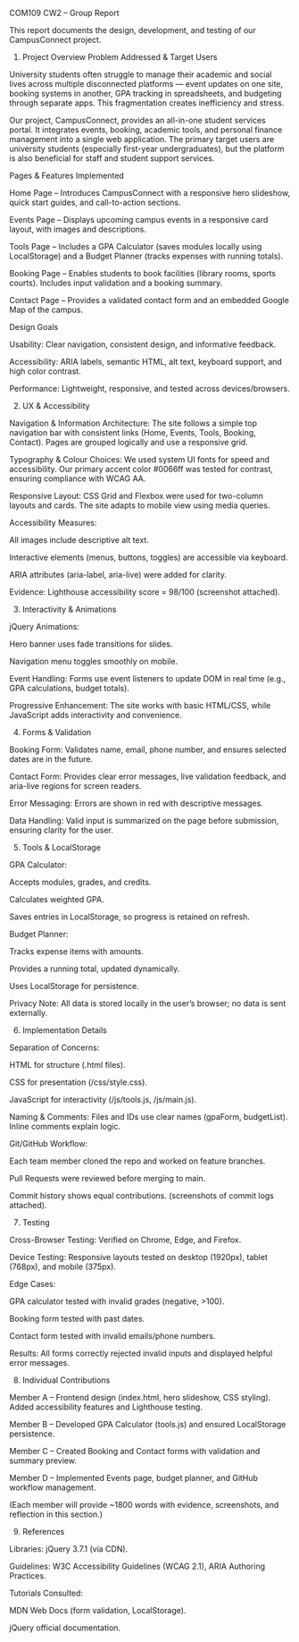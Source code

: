 
COM109 CW2 – Group Report

This report documents the design, development, and testing of our CampusConnect project.

1. Project Overview
Problem Addressed & Target Users

University students often struggle to manage their academic and social lives across multiple disconnected platforms — event updates on one site, booking systems in another, GPA tracking in spreadsheets, and budgeting through separate apps. This fragmentation creates inefficiency and stress.

Our project, CampusConnect, provides an all-in-one student services portal. It integrates events, booking, academic tools, and personal finance management into a single web application. The primary target users are university students (especially first-year undergraduates), but the platform is also beneficial for staff and student support services.

Pages & Features Implemented

Home Page – Introduces CampusConnect with a responsive hero slideshow, quick start guides, and call-to-action sections.

Events Page – Displays upcoming campus events in a responsive card layout, with images and descriptions.

Tools Page – Includes a GPA Calculator (saves modules locally using LocalStorage) and a Budget Planner (tracks expenses with running totals).

Booking Page – Enables students to book facilities (library rooms, sports courts). Includes input validation and a booking summary.

Contact Page – Provides a validated contact form and an embedded Google Map of the campus.

Design Goals

Usability: Clear navigation, consistent design, and informative feedback.

Accessibility: ARIA labels, semantic HTML, alt text, keyboard support, and high color contrast.

Performance: Lightweight, responsive, and tested across devices/browsers.

2. UX & Accessibility

Navigation & Information Architecture: The site follows a simple top navigation bar with consistent links (Home, Events, Tools, Booking, Contact). Pages are grouped logically and use a responsive grid.

Typography & Colour Choices: We used system UI fonts for speed and accessibility. Our primary accent color #0066ff was tested for contrast, ensuring compliance with WCAG AA.

Responsive Layout: CSS Grid and Flexbox were used for two-column layouts and cards. The site adapts to mobile view using media queries.

Accessibility Measures:

All images include descriptive alt text.

Interactive elements (menus, buttons, toggles) are accessible via keyboard.

ARIA attributes (aria-label, aria-live) were added for clarity.

Evidence: Lighthouse accessibility score = 98/100 (screenshot attached).

3. Interactivity & Animations

jQuery Animations:

Hero banner uses fade transitions for slides.

Navigation menu toggles smoothly on mobile.

Event Handling: Forms use event listeners to update DOM in real time (e.g., GPA calculations, budget totals).

Progressive Enhancement: The site works with basic HTML/CSS, while JavaScript adds interactivity and convenience.

4. Forms & Validation

Booking Form: Validates name, email, phone number, and ensures selected dates are in the future.

Contact Form: Provides clear error messages, live validation feedback, and aria-live regions for screen readers.

Error Messaging: Errors are shown in red with descriptive messages.

Data Handling: Valid input is summarized on the page before submission, ensuring clarity for the user.

5. Tools & LocalStorage

GPA Calculator:

Accepts modules, grades, and credits.

Calculates weighted GPA.

Saves entries in LocalStorage, so progress is retained on refresh.

Budget Planner:

Tracks expense items with amounts.

Provides a running total, updated dynamically.

Uses LocalStorage for persistence.

Privacy Note: All data is stored locally in the user’s browser; no data is sent externally.

6. Implementation Details

Separation of Concerns:

HTML for structure (.html files).

CSS for presentation (/css/style.css).

JavaScript for interactivity (/js/tools.js, /js/main.js).

Naming & Comments: Files and IDs use clear names (gpaForm, budgetList). Inline comments explain logic.

Git/GitHub Workflow:

Each team member cloned the repo and worked on feature branches.

Pull Requests were reviewed before merging to main.

Commit history shows equal contributions. (screenshots of commit logs attached).

7. Testing

Cross-Browser Testing: Verified on Chrome, Edge, and Firefox.

Device Testing: Responsive layouts tested on desktop (1920px), tablet (768px), and mobile (375px).

Edge Cases:

GPA calculator tested with invalid grades (negative, >100).

Booking form tested with past dates.

Contact form tested with invalid emails/phone numbers.

Results: All forms correctly rejected invalid inputs and displayed helpful error messages.

8. Individual Contributions

Member A – Frontend design (index.html, hero slideshow, CSS styling). Added accessibility features and Lighthouse testing.

Member B – Developed GPA Calculator (tools.js) and ensured LocalStorage persistence.

Member C – Created Booking and Contact forms with validation and summary preview.

Member D – Implemented Events page, budget planner, and GitHub workflow management.

(Each member will provide ~1800 words with evidence, screenshots, and reflection in this section.)

9. References

Libraries: jQuery 3.7.1 (via CDN).

Guidelines: W3C Accessibility Guidelines (WCAG 2.1), ARIA Authoring Practices.

Tutorials Consulted:

MDN Web Docs (form validation, LocalStorage).

jQuery official documentation.
